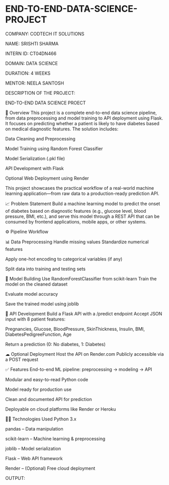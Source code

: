 # END-TO-END-DATA-SCIENCE-PROJECT
COMPANY: CODTECH IT SOLUTIONS

NAME: SRISHTI SHARMA 

INTERN ID: CT04DN466

DOMAIN: DATA SCIENCE

DURATION: 4 WEEKS

MENTOR: NEELA SANTOSH

DESCRIPTION OF THE PROJECT:

END-TO-END DATA SCIENCE PROECT

📌 Overview This project is a complete end-to-end data science pipeline, from data preprocessing and model training to API deployment using Flask. It focuses on predicting whether a patient is likely to have diabetes based on medical diagnostic features. The solution includes:

Data Cleaning and Preprocessing

Model Training using Random Forest Classifier

Model Serialization (.pkl file)

API Development with Flask

Optional Web Deployment using Render

This project showcases the practical workflow of a real-world machine learning application—from raw data to a production-ready prediction API.

📈 Problem Statement Build a machine learning model to predict the onset of diabetes based on diagnostic features (e.g., glucose level, blood pressure, BMI, etc.), and serve this model through a REST API that can be consumed by frontend applications, mobile apps, or other systems.

⚙ Pipeline Workflow

📊 Data Preprocessing Handle missing values
Standardize numerical features

Apply one-hot encoding to categorical variables (if any)

Split data into training and testing sets

🤖 Model Building Use RandomForestClassifier from scikit-learn
Train the model on the cleaned dataset

Evaluate model accuracy

Save the trained model using joblib

🚀 API Development Build a Flask API with a /predict endpoint
Accept JSON input with 8 patient features:

Pregnancies, Glucose, BloodPressure, SkinThickness, Insulin, BMI, DiabetesPedigreeFunction, Age

Return a prediction (0: No diabetes, 1: Diabetes)

☁ Optional Deployment Host the API on Render.com
Publicly accessible via a POST request

✅ Features End-to-end ML pipeline: preprocessing → modeling → API

Modular and easy-to-read Python code

Model ready for production use

Clean and documented API for prediction

Deployable on cloud platforms like Render or Heroku

🧑‍💻 Technologies Used Python 3.x

pandas – Data manipulation

scikit-learn – Machine learning & preprocessing

joblib – Model serialization

Flask – Web API framework

Render – (Optional) Free cloud deployment

OUTPUT:
